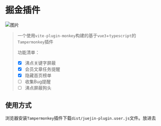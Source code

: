 # 掘金插件

![图片](https://my-picture-bucket.oss-cn-hongkong.aliyuncs.com/img/4beeb90ec25f92e87ec5ab3f86cd4236.png)

> 一个使用`vite-plugin-monkey`构建的基于`vue3`+`typescript`的`Tampermonkey`插件
>
> 功能清单：
>
> + [x] 沸点关键字屏蔽
> + [x] 会员文章任务提醒
> + [x] 隐藏首页榜单
> + [ ] 收集Bug提醒
> + [ ] 沸点屏蔽狗头

## 使用方式

浏览器安装`Tampermonkey`插件下载`dist/juejin-plugin.user.js`文件。放进去
